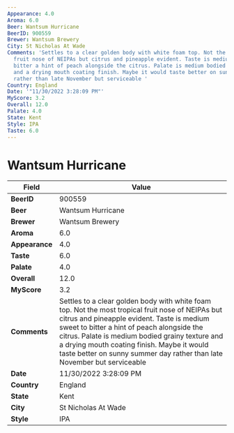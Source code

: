 ```yaml
---
Appearance: 4.0
Aroma: 6.0
Beer: Wantsum Hurricane
BeerID: 900559
Brewer: Wantsum Brewery
City: St Nicholas At Wade
Comments: 'Settles to a clear golden body with white foam top. Not the most tropical
  fruit nose of NEIPAs but citrus and pineapple evident. Taste is medium sweet to
  bitter a hint of peach alongside the citrus. Palate is medium bodied grainy texture
  and a drying mouth coating finish. Maybe it would taste better on sunny summer day
  rather than late November but serviceable '
Country: England
Date: '"11/30/2022 3:28:09 PM"'
MyScore: 3.2
Overall: 12.0
Palate: 4.0
State: Kent
Style: IPA
Taste: 6.0
---
```


# Wantsum Hurricane

| Field         | Value |
|---------------|-------|
| **BeerID** | 900559 |
| **Beer** | Wantsum Hurricane |
| **Brewer** | Wantsum Brewery |
| **Aroma** | 6.0 |
| **Appearance** | 4.0 |
| **Taste** | 6.0 |
| **Palate** | 4.0 |
| **Overall** | 12.0 |
| **MyScore** | 3.2 |
| **Comments** | Settles to a clear golden body with white foam top. Not the most tropical fruit nose of NEIPAs but citrus and pineapple evident. Taste is medium sweet to bitter a hint of peach alongside the citrus. Palate is medium bodied grainy texture and a drying mouth coating finish. Maybe it would taste better on sunny summer day rather than late November but serviceable  |
| **Date** | 11/30/2022 3:28:09 PM |
| **Country** | England |
| **State** | Kent |
| **City** | St Nicholas At Wade |
| **Style** | IPA |
